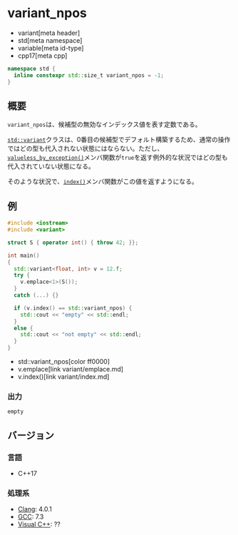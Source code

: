 # variant_npos
* variant[meta header]
* std[meta namespace]
* variable[meta id-type]
* cpp17[meta cpp]

```cpp
namespace std {
  inline constexpr std::size_t variant_npos = -1;
}
```

## 概要
`variant_npos`は、候補型の無効なインデックス値を表す定数である。

[`std::variant`](variant.md)クラスは、0番目の候補型でデフォルト構築するため、通常の操作ではどの型も代入されない状態にはならない。ただし、[`valueless_by_exception()`](variant/valueless_by_exception.md)メンバ関数が`true`を返す例外的な状況ではどの型も代入されていない状態になる。

そのような状況で、[`index()`](variant/index.md)メンバ関数がこの値を返すようになる。


## 例
```cpp example
#include <iostream>
#include <variant>

struct S { operator int() { throw 42; }};

int main()
{
  std::variant<float, int> v = 12.f;
  try {
    v.emplace<1>(S());
  }
  catch (...) {}

  if (v.index() == std::variant_npos) {
    std::cout << "empty" << std::endl;
  }
  else {
    std::cout << "not empty" << std::endl;
  }
}
```
* std::variant_npos[color ff0000]
* v.emplace[link variant/emplace.md]
* v.index()[link variant/index.md]

### 出力
```
empty
```

## バージョン
### 言語
- C++17

### 処理系
- [Clang](/implementation.md#clang): 4.0.1
- [GCC](/implementation.md#gcc): 7.3
- [Visual C++](/implementation.md#visual_cpp): ??
